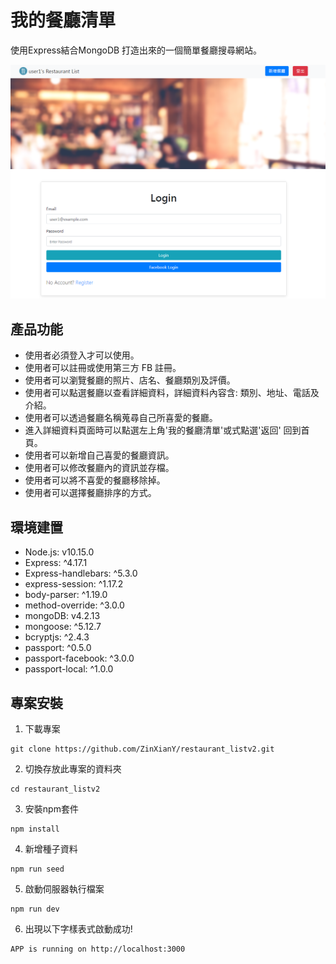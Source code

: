 # 我的餐廳清單
使用Express結合MongoDB 打造出來的一個簡單餐廳搜尋網站。

![image](/public/restaurant2-List.PNG)

## 產品功能
* 使用者必須登入才可以使用。
* 使用者可以註冊或使用第三方 FB 註冊。
* 使用者可以瀏覽餐廳的照片、店名、餐廳類別及評價。
* 使用者可以點選餐廳以查看詳細資料，詳細資料內容含: 類別、地址、電話及介紹。
* 使用者可以透過餐廳名稱蒐尋自己所喜愛的餐廳。
* 進入詳細資料頁面時可以點選左上角'我的餐廳清單'或式點選'返回' 回到首頁。
* 使用者可以新增自己喜愛的餐廳資訊。
* 使用者可以修改餐廳內的資訊並存檔。
* 使用者可以將不喜愛的餐廳移除掉。
* 使用者可以選擇餐廳排序的方式。

## 環境建置
* Node.js: v10.15.0
* Express: ^4.17.1
* Express-handlebars: ^5.3.0
* express-session: ^1.17.2
* body-parser: ^1.19.0
* method-override: ^3.0.0
* mongoDB: v4.2.13
* mongoose: ^5.12.7
* bcryptjs: ^2.4.3
* passport: ^0.5.0
* passport-facebook: ^3.0.0
* passport-local: ^1.0.0

## 專案安裝
1. 下載專案
```
git clone https://github.com/ZinXianY/restaurant_listv2.git
```

2. 切換存放此專案的資料夾
```
cd restaurant_listv2
```

3. 安裝npm套件
```
npm install
```

4. 新增種子資料
```
npm run seed
```

5. 啟動伺服器執行檔案
```
npm run dev
```

6. 出現以下字樣表式啟動成功!
```
APP is running on http://localhost:3000
```